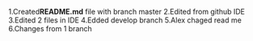 1.Created**README.md** file with branch master
2.Edited from github IDE
3.Edited 2 files in IDE
4.Edded develop branch
5.Alex chaged read me
6.Changes from 1 branch
